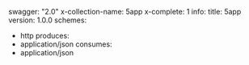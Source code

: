 swagger: "2.0"
x-collection-name: 5app
x-complete: 1
info:
  title: 5app
  version: 1.0.0
schemes:
- http
produces:
- application/json
consumes:
- application/json